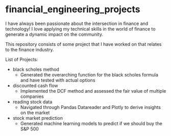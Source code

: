 # financial_engineering_projects

I have always been passionate about the intersection in finance and technology! 
I love applying my technical skills in the world of finance to generate a dynamic impact on the community.


This repository consists of some project that I have worked on that relates to the finance industry.



List of Projects:
- black scholes method
  - Generated the overarching function for the black scholes formula and have tested with actual options
- discounted cash flow
  - Implemented the DCF method and assessed the fair value of multiple companies
- reading stock data
  - Navigated through Pandas Datareader and Plotly to derive insights on the market
- stock market prediction
  - Generated machine learning models to predict if we should buy the S&P 500


